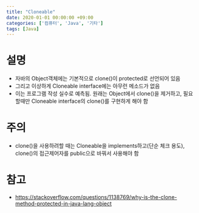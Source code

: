 ```yaml
---
title: "Cloneable"
date: 2020-01-01 00:00:00 +09:00
categories: ['컴퓨터', 'Java', '기타']
tags: [Java]
---
```


# 설명
- 자바의 Object객체에는 기본적으로 clone()이 protected로 선언되어 있음
- 그리고 이상하게 Cloneable interface에는 아무런 메소드가 없음
- 이는 프로그램 작성 실수로 예측됨. 원래는 Object에서 clone()을 제거하고, 필요할때만 Cloneable interface의 clone()를 구현하게 해야 함


# 주의
- clone()을 사용하려할 때는 Cloneable을 implements하고(단순 체크 용도), clone()의 접근제어자를 public으로 바꿔서 사용해야 함 

# 참고
- https://stackoverflow.com/questions/1138769/why-is-the-clone-method-protected-in-java-lang-object
